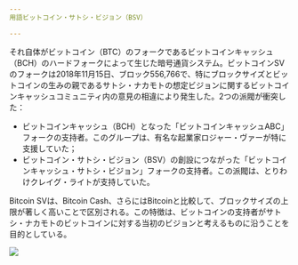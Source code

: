 ```yaml
---
用語ビットコイン・サトシ・ビジョン（BSV）

---
```

それ自体がビットコイン（BTC）のフォークであるビットコインキャッシュ（BCH）のハードフォークによって生じた暗号通貨システム。ビットコインSVのフォークは2018年11月15日、ブロック556,766で、特にブロックサイズとビットコインの生みの親であるサトシ・ナカモトの想定ビジョンに関するビットコインキャッシュコミュニティ内の意見の相違により発生した。2つの派閥が衝突した：


- ビットコインキャッシュ（BCH）となった「ビットコインキャッシュABC」フォークの支持者。このグループは、有名な起業家ロジャー・ヴァーが特に支援していた；
- ビットコイン・サトシ・ビジョン（BSV）の創設につながった「ビットコインキャッシュ・サトシ・ビジョン」フォークの支持者。この派閥は、とりわけクレイグ・ライトが支持していた。

Bitcoin SVは、Bitcoin Cash、さらにはBitcoinと比較して、ブロックサイズの上限が著しく高いことで区別される。この特徴は、ビットコインの支持者がサトシ・ナカモトのビットコインに対する当初のビジョンと考えるものに沿うことを目的としている。

![](../../dictionnaire/assets/50.webp)